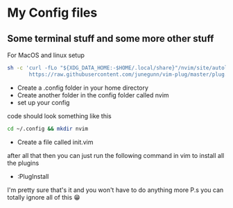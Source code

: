 # My Config files

## Some terminal stuff and some more other stuff

For MacOS and linux setup

```sh
sh -c 'curl -fLo "${XDG_DATA_HOME:-$HOME/.local/share}"/nvim/site/autoload/plug.vim --create-dirs \
       https://raw.githubusercontent.com/junegunn/vim-plug/master/plug.vim'
```

- Create a .config folder in your home directory
- Create another folder in the config folder called nvim
- set up your config

code should look something like this
```sh
cd ~/.config && mkdir nvim
```

- Create a file called init.vim

after all that then you can just run the following command in vim to install all the plugins
- :PlugInstall

I'm pretty sure that's it and you won't have to do anything more P.s you can totally ignore all of this 😁

